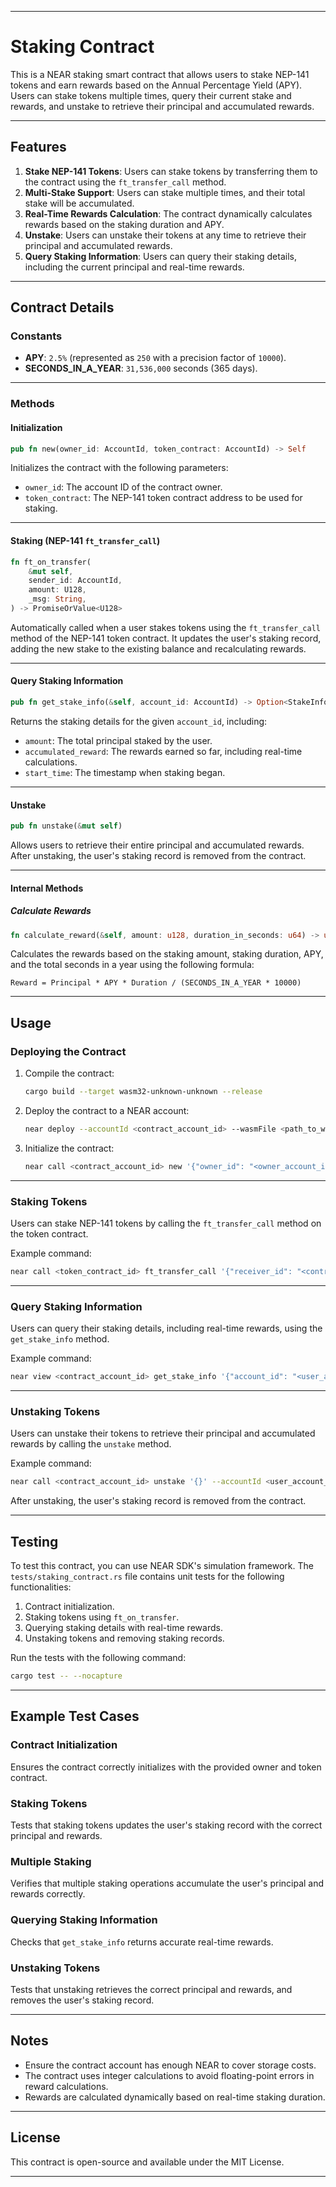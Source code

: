 

---

# Staking Contract

This is a NEAR staking smart contract that allows users to stake NEP-141 tokens and earn rewards based on the Annual Percentage Yield (APY). Users can stake tokens multiple times, query their current stake and rewards, and unstake to retrieve their principal and accumulated rewards.

---

## Features

1. **Stake NEP-141 Tokens**: Users can stake tokens by transferring them to the contract using the `ft_transfer_call` method.
2. **Multi-Stake Support**: Users can stake multiple times, and their total stake will be accumulated.
3. **Real-Time Rewards Calculation**: The contract dynamically calculates rewards based on the staking duration and APY.
4. **Unstake**: Users can unstake their tokens at any time to retrieve their principal and accumulated rewards.
5. **Query Staking Information**: Users can query their staking details, including the current principal and real-time rewards.

---

## Contract Details

### Constants

- **APY**: `2.5%` (represented as `250` with a precision factor of `10000`).
- **SECONDS_IN_A_YEAR**: `31,536,000` seconds (365 days).

---

### Methods

#### Initialization

```rust
pub fn new(owner_id: AccountId, token_contract: AccountId) -> Self
```

Initializes the contract with the following parameters:
- `owner_id`: The account ID of the contract owner.
- `token_contract`: The NEP-141 token contract address to be used for staking.

---

#### Staking (NEP-141 `ft_transfer_call`)

```rust
fn ft_on_transfer(
    &mut self,
    sender_id: AccountId,
    amount: U128,
    _msg: String,
) -> PromiseOrValue<U128>
```

Automatically called when a user stakes tokens using the `ft_transfer_call` method of the NEP-141 token contract. It updates the user's staking record, adding the new stake to the existing balance and recalculating rewards.

---

#### Query Staking Information

```rust
pub fn get_stake_info(&self, account_id: AccountId) -> Option<StakeInfo>
```

Returns the staking details for the given `account_id`, including:
- `amount`: The total principal staked by the user.
- `accumulated_reward`: The rewards earned so far, including real-time calculations.
- `start_time`: The timestamp when staking began.

---

#### Unstake

```rust
pub fn unstake(&mut self)
```

Allows users to retrieve their entire principal and accumulated rewards. After unstaking, the user's staking record is removed from the contract.

---

#### Internal Methods

##### Calculate Rewards

```rust
fn calculate_reward(&self, amount: u128, duration_in_seconds: u64) -> u128
```

Calculates the rewards based on the staking amount, staking duration, APY, and the total seconds in a year using the following formula:

```
Reward = Principal * APY * Duration / (SECONDS_IN_A_YEAR * 10000)
```

---

## Usage

### Deploying the Contract

1. Compile the contract:
   ```bash
   cargo build --target wasm32-unknown-unknown --release
   ```

2. Deploy the contract to a NEAR account:
   ```bash
   near deploy --accountId <contract_account_id> --wasmFile <path_to_wasm_file>
   ```

3. Initialize the contract:
   ```bash
   near call <contract_account_id> new '{"owner_id": "<owner_account_id>", "token_contract": "<token_contract_id>"}' --accountId <owner_account_id>
   ```

---

### Staking Tokens

Users can stake NEP-141 tokens by calling the `ft_transfer_call` method on the token contract.

Example command:
```bash
near call <token_contract_id> ft_transfer_call '{"receiver_id": "<contract_account_id>", "amount": "1000000000000000000000000", "msg": ""}' --accountId <user_account_id> --depositYocto 1
```

---

### Query Staking Information

Users can query their staking details, including real-time rewards, using the `get_stake_info` method.

Example command:
```bash
near view <contract_account_id> get_stake_info '{"account_id": "<user_account_id>"}'
```

---

### Unstaking Tokens

Users can unstake their tokens to retrieve their principal and accumulated rewards by calling the `unstake` method.

Example command:
```bash
near call <contract_account_id> unstake '{}' --accountId <user_account_id> --depositYocto 1
```

After unstaking, the user's staking record is removed from the contract.

---

## Testing

To test this contract, you can use NEAR SDK's simulation framework. The `tests/staking_contract.rs` file contains unit tests for the following functionalities:
1. Contract initialization.
2. Staking tokens using `ft_on_transfer`.
3. Querying staking details with real-time rewards.
4. Unstaking tokens and removing staking records.

Run the tests with the following command:
```bash
cargo test -- --nocapture
```

---

## Example Test Cases

### Contract Initialization

Ensures the contract correctly initializes with the provided owner and token contract.

### Staking Tokens

Tests that staking tokens updates the user's staking record with the correct principal and rewards.

### Multiple Staking

Verifies that multiple staking operations accumulate the user's principal and rewards correctly.

### Querying Staking Information

Checks that `get_stake_info` returns accurate real-time rewards.

### Unstaking Tokens

Tests that unstaking retrieves the correct principal and rewards, and removes the user's staking record.

---

## Notes

- Ensure the contract account has enough NEAR to cover storage costs.
- The contract uses integer calculations to avoid floating-point errors in reward calculations.
- Rewards are calculated dynamically based on real-time staking duration.

---

## License

This contract is open-source and available under the MIT License.

---